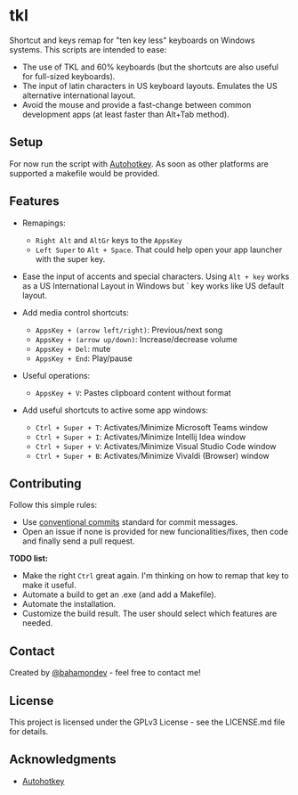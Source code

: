 # tkl

Shortcut and keys remap for "ten key less" keyboards on Windows systems. This scripts are intended to ease: 
 * The use of TKL and 60% keyboards (but the shortcuts are also useful for full-sized keyboards).
 * The input of latin characters in US keyboard layouts. Emulates the US alternative international layout.
 * Avoid the mouse and provide a fast-change between common development apps (at least faster than Alt+Tab method).

## Setup

For now run the script with [Autohotkey](https://www.autohotkey.com). As soon as other platforms are supported a makefile would be provided.

## Features

  * Remapings:
    * `Right Alt` and `AltGr` keys to the `AppsKey`
    * `Left Super` to `Alt + Space`. That could help open your app launcher with the super key.
    
  * Ease the input of accents and special characters.
    Using `Alt + key` works as a US International Layout in Windows but ` key works like US default layout.

  * Add media control shortcuts:
    * `AppsKey + (arrow left/right)`: Previous/next song
    * `AppsKey + (arrow up/down)`: Increase/decrease volume
    * `AppsKey + Del`: mute
    * `AppsKey + End`: Play/pause
    
  * Useful operations:
    * `AppsKey + V`: Pastes clipboard content without format
    
  * Add useful shortcuts to active some app windows:
    * `Ctrl + Super + T`: Activates/Minimize Microsoft Teams window
    * `Ctrl + Super + I`: Activates/Minimize Intellij Idea window
    * `Ctrl + Super + V`: Activates/Minimize Visual Studio Code window
    * `Ctrl + Super + B`: Activates/Minimize Vivaldi (Browser) window

## Contributing

Follow this simple rules:

 * Use [conventional commits](conventionalcommits.org) standard for commit messages.
 * Open an issue if none is provided for new funcionalities/fixes, then code and finally send a pull request.
 
**TODO list:**
 
 * Make the right `Ctrl` great again. I'm thinking on how to remap that key to make it useful.
 * Automate a build to get an .exe (and add a Makefile).
 * Automate the installation.
 * Customize the build result. The user should select which features are needed.

## Contact

Created by [@bahamondev](https://bahamonde.dev) - feel free to contact me!

## License

This project is licensed under the GPLv3 License - see the LICENSE.md file for details.

## Acknowledgments

 * [Autohotkey](https://www.autohotkey.com)
